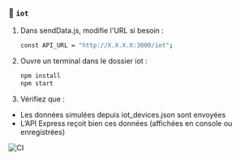 ### 📡 `iot`

1. Dans sendData.js, modifie l'URL si besoin :
   ```bash
   const API_URL = "http://X.X.X.X:3000/iot";
   ```
2. Ouvre un terminal dans le dossier iot : 
   ```bash
   npm install
   npm start
   ```
3. Vérifiez que : 
- Les données simulées depuis iot_devices.json sont envoyées
- L’API Express reçoit bien ces données (affichées en console ou enregistrées)

![CI](https://github.com/Projet-CI-CD/IoT/actions/workflows/ci.yml/badge.svg)

